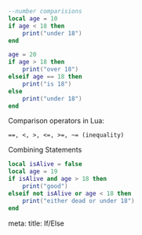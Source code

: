 ```lua
--number comparisions
local age = 10
if age < 18 then
    print("under 18")
end

age = 20
if age > 18 then
    print("over 18")
elseif age == 18 then
    print("is 18")
else
    print("under 18")
end
```

Comparison operators in Lua:
```
==, <, >, <=, >=, ~= (inequality)
```

Combining Statements

```lua
local isAlive = false
local age = 19
if isAlive and age > 18 then
    print("good")
elseif not isAlive or age < 18 then
    print("either dead or under 18")
end
```


<route lang="yaml">
meta:
  title: If/Else
</route>
